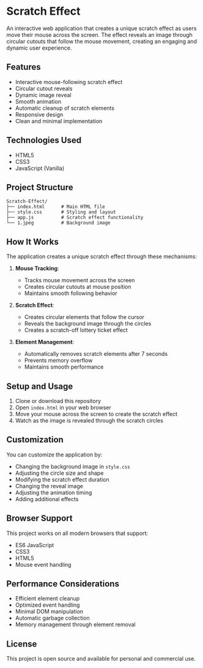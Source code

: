  # Scratch Effect

An interactive web application that creates a unique scratch effect as users move their mouse across the screen. The effect reveals an image through circular cutouts that follow the mouse movement, creating an engaging and dynamic user experience.

## Features

- Interactive mouse-following scratch effect
- Circular cutout reveals
- Dynamic image reveal
- Smooth animation
- Automatic cleanup of scratch elements
- Responsive design
- Clean and minimal implementation

## Technologies Used

- HTML5
- CSS3
- JavaScript (Vanilla)

## Project Structure

```
Scratch-Effect/
├── index.html      # Main HTML file
├── style.css       # Styling and layout
├── app.js          # Scratch effect functionality
└── 1.jpeg          # Background image
```

## How It Works

The application creates a unique scratch effect through these mechanisms:

1. **Mouse Tracking**:
   - Tracks mouse movement across the screen
   - Creates circular cutouts at mouse position
   - Maintains smooth following behavior

2. **Scratch Effect**:
   - Creates circular elements that follow the cursor
   - Reveals the background image through the circles
   - Creates a scratch-off lottery ticket effect

3. **Element Management**:
   - Automatically removes scratch elements after 7 seconds
   - Prevents memory overflow
   - Maintains smooth performance

## Setup and Usage

1. Clone or download this repository
2. Open `index.html` in your web browser
3. Move your mouse across the screen to create the scratch effect
4. Watch as the image is revealed through the scratch circles

## Customization

You can customize the application by:
- Changing the background image in `style.css`
- Adjusting the circle size and shape
- Modifying the scratch effect duration
- Changing the reveal image
- Adjusting the animation timing
- Adding additional effects

## Browser Support

This project works on all modern browsers that support:
- ES6 JavaScript
- CSS3
- HTML5
- Mouse event handling

## Performance Considerations

- Efficient element cleanup
- Optimized event handling
- Minimal DOM manipulation
- Automatic garbage collection
- Memory management through element removal

## License

This project is open source and available for personal and commercial use.